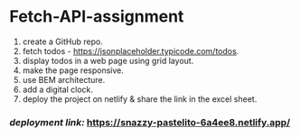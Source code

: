 # Fetch-API-assignment
1. create a GitHub repo.
2. fetch todos - https://jsonplaceholder.typicode.com/todos.
3. display todos in a web page using grid layout.
4. make the page responsive.
5. use BEM architecture.
6. add a digital clock.
7. deploy the project on netlify & share the link in the excel sheet.
   
### *deployment link:* https://snazzy-pastelito-6a4ee8.netlify.app/
